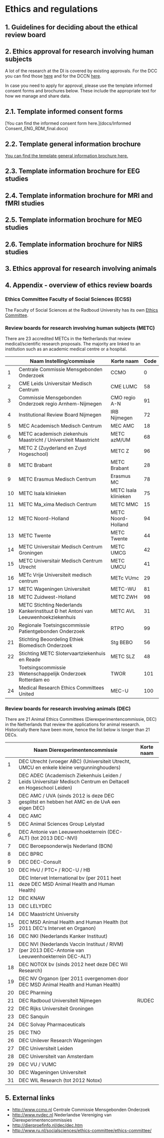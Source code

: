 # Ethics and regulations

## 1. Guidelines for deciding about the ethical review board

## 2. Ethics approval for research involving human subjects

A lot of the research at the DI is covered by existing approvals. For the DCC you can find those [here](http://www.ru.nl/socialsciences/ethics-committee/ethics-committee/) and for the DCCN [here](https://intranet.donders.ru.nl/index.php?id=4519). 

In case you need to apply for approval, please use the template informed consent forms and brochures below. These include the appropriate text for how we manage and share data.

## 2.1. Template informed consent forms

[You can find the informed consent form here.](docs/Informed Consent_ENG_RDM_final.docx)

## 2.2. Template general information brochure

[You can find the template general information brochure here.](templGenInfoBroch.md)

## 2.3. Template information brochure for EEG studies

## 2.4. Template information brochure for MRI and fMRI studies

## 2.5. Template information brochure for MEG studies

## 2.6. Template information brochure for NIRS studies

## 3. Ethics approval for research involving animals

## 4. Appendix - overview of ethics review boards

### Ethics Committee Faculty of Social Sciences (ECSS) 

The Faculty of Social Sciences at the Radboud University has its own [Ethics Committee](http://www.ru.nl/socialsciences/ethics-committee/ethics-committee/).

### Review boards for research involving human subjects (METC) 

There are 23 accredited METCs in the Netherlands that review medical/scientific research proposals. The majority are linked to an institution such as an academic medical centre or a hospital.

|    | Naam Instelling/commissie                                                        | Korte naam           | Code |
|----|----------------------------------------------------------------------------------|----------------------|------|
| 1  | Centrale Commissie Mensgebonden Onderzoek                                        | CCMO                 | 0    |
| 2  | CME Leids Universitair Medisch Centrum                                           | CME LUMC             | 58   |
| 3  | Commissie Mensgebonden Onderzoek regio Arnhem-Nijmegen                           | CMO regio A-N        | 91   |
| 4  | Institutional Review Board Nijmegen                                              | IRB Nijmegen         | 72   |
| 5  | MEC Academisch Medisch Centrum                                                   | MEC AMC              | 18   |
| 6  | METC academisch ziekenhuis Maastricht / Universiteit Maastricht                  | METC azM/UM          | 68   |
| 7  | METC Z (Zuyderland en Zuyd Hogeschool)                                           | METC Z               | 96   |
| 8  | METC Brabant                                                                     | METC Brabant         | 28   |
| 9  | METC Erasmus Medisch Centrum                                                     | Erasmus MC           | 78   |
| 10 | METC Isala klinieken                                                             | METC Isala klinieken | 75   |
| 11 | METC Ma_xima Medisch Centrum                                                     | METC MMC             | 15   |
| 12 | METC Noord-Holland                                                               | METC Noord- Holland  | 94   |
| 13 | METC Twente                                                                      | METC Twente          | 44   |
| 14 | METC Universitair Medisch Centrum Groningen                                      | METC UMCG            | 42   |
| 15 | METC Universitair Medisch Centrum Utrecht                                        | METC UMCU            | 41   |
| 16 | METc Vrije Universiteit medisch centrum                                          | METc VUmc            | 29   |
| 17 | METC Wageningen Universiteit                                                     | METC-WU              | 81   |
| 18 | METC Zuidwest-Holland                                                            | METC ZWH             | 98   |
| 19 | METC Stichting Nederlands Kankerinstituut Đ het Antoni van Leeuwenhoekziekenhuis | METC AVL             | 31   |
| 20 | Regionale Toetsingscommissie Patientgebonden Onderzoek                           | RTPO                 | 99   |
| 21 | Stichting Beoordeling Ethiek Biomedisch Onderzoek                                | Stg BEBO             | 56   |
| 22 | Stichting METC Slotervaartziekenhuis en Reade                                    | METC SLZ             | 48   |
| 23 | Toetsingscommissie Wetenschappelijk Onderzoek Rotterdam eo                       | TWOR                 | 101  |
| 24 | Medical Research Ethics Committees United                                        | MEC-U                | 100  |

### Review boards for research involving animals (DEC) 

There are 21 Animal Ethics Committees (Dierexperimentencommissie, DEC) in the Netherlands that review the applications for animal research. Historically there have been more, hence the list below is longer than 21 DECs.

|    | Naam Dierexperimentencommissie                                                                                 | Korte naam |
|----|----------------------------------------------------------------------------------------------------------------|------------|
|  1 | DEC Utrecht (vroeger ABC) (Universiteit Utrecht, UMCU en enkele kleine vergunninghouders)                      |            |
|  2 | DEC ADEC (Academisch Ziekenhuis Leiden / Leids Universitair Medisch Centrum en Deltacell en Hogeschool Leiden) |            |
|  3 | DEC AMC / UVA (sinds 2012 is deze DEC gesplitst en hebben het AMC en de UvA een eigen DEC)                     |            |
|  4 | DEC AMC                                                                                                        |            |
|  5 | DEC Animal Sciences Group Lelystad                                                                             |            |
|  6 | DEC Antonie van Leeuwenhoekterrein (DEC-ALT) (tot 2013 DEC-NVI)                                                |            |
|  7 | DEC Beroepsonderwijs Nederland (BON)                                                                           |            |
|  8 | DEC BPRC                                                                                                       |            |
|  9 | DEC DEC-Consult                                                                                                |            |
| 10 | DEC HvU / PTC+ / ROC-U / HB                                                                                    |            |
| 11 | DEC Intervet International bv (per 2011 heet deze DEC MSD Animal Health and Human Health)                      |            |
| 12 | DEC KNAW                                                                                                       |            |
| 13 | DEC LELYDEC                                                                                                    |            |
| 14 | DEC Maastricht University                                                                                      |            |
| 15 | DEC MSD Animal Health and Human Health (tot 2011 DEC's Intervet en Organon)                                    |            |
| 16 | DEC NKI (Nederlands Kanker Instituut)                                                                          |            |
| 17 | DEC NVI (Nederlands Vaccin Instituut / RIVM) (per 2013 DEC-Antonie van Leeuwenhoekterrein DEC-ALT)             |            |
| 18 | DEC NOTOX bv (sinds 2012 heet deze DEC Wil Research)                                                           |            |
| 19 | DEC NV Organon (per 2011 overgenomen door DEC MSD Animal Health and Human Health)                              |            |
| 20 | DEC Pharming                                                                                                   |            |
| 21 | DEC Radboud Universiteit Nijmegen                                                                              | RUDEC      |
| 22 | DEC Rijks Universiteit Groningen                                                                               |            |
| 23 | DEC Sanquin                                                                                                    |            |
| 24 | DEC Solvay Pharmaceuticals                                                                                     |            |
| 25 | DEC TNO                                                                                                        |            |
| 26 | DEC Unilever Research Wageningen                                                                               |            |
| 27 | DEC Universiteit Leiden                                                                                        |            |
| 28 | DEC Universiteit van Amsterdam                                                                                 |            |
| 29 | DEC VU / VUMC                                                                                                  |            |
| 30 | DEC Wageningen Universiteit                                                                                    |            |
| 31 | DEC WIL Research (tot 2012 Notox)                                                                              |            |

## 5. External links
  * http://www.ccmo.nl Centrale Commissie Mensgebonden Onderzoek
  * http://www.nvdec.nl Nederlandse Vereniging van Dierexperimentencommissies
  * http://dierproefinfo.nl/dec/dec.htm
  * http://www.ru.nl/socialsciences/ethics-committee/ethics-committee/
